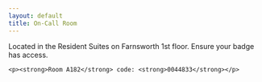 ```yaml
---
layout: default
title: On-Call Room
---
```

<p>
Located in the Resident Suites on Farnsworth 1st floor. Ensure your badge has access.
</p>

    <p><strong>Room A182</strong> code: <strong>0044833</strong></p>
